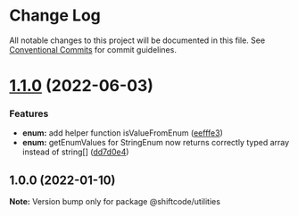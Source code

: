 # Change Log

All notable changes to this project will be documented in this file.
See [Conventional Commits](https://conventionalcommits.org) for commit guidelines.

# [1.1.0](https://github.com/shiftcode/sc-commons-public/compare/@shiftcode/utilities@1.0.0...@shiftcode/utilities@1.1.0) (2022-06-03)


### Features

* **enum:** add helper function isValueFromEnum ([eefffe3](https://github.com/shiftcode/sc-commons-public/commit/eefffe3c153958c204742311251778b10999dd6c))
* **enum:** getEnumValues for StringEnum now returns correctly typed array instead of string[] ([dd7d0e4](https://github.com/shiftcode/sc-commons-public/commit/dd7d0e4f2396c42a1748075f576cfb633b310a98))





## 1.0.0 (2022-01-10)

**Note:** Version bump only for package @shiftcode/utilities
